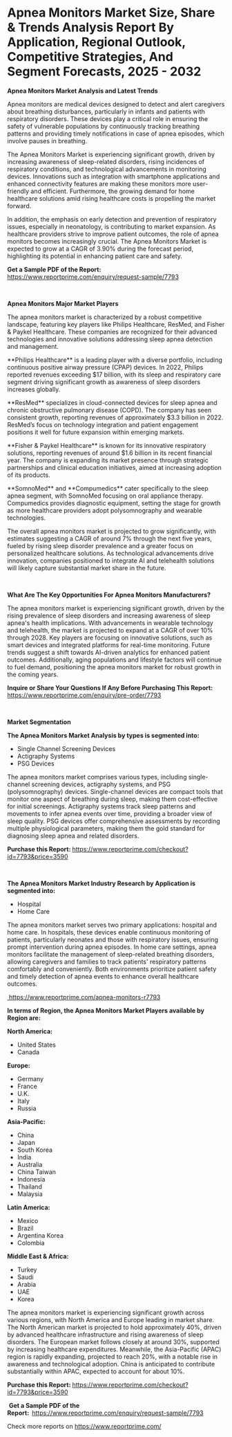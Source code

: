 <p><h1>Apnea Monitors Market Size, Share & Trends Analysis Report By Application, Regional Outlook, Competitive Strategies, And Segment Forecasts, 2025 - 2032</h1></p><p><strong>Apnea Monitors Market Analysis and Latest Trends</strong></p>
<p><p>Apnea monitors are medical devices designed to detect and alert caregivers about breathing disturbances, particularly in infants and patients with respiratory disorders. These devices play a critical role in ensuring the safety of vulnerable populations by continuously tracking breathing patterns and providing timely notifications in case of apnea episodes, which involve pauses in breathing.</p><p>The Apnea Monitors Market is experiencing significant growth, driven by increasing awareness of sleep-related disorders, rising incidences of respiratory conditions, and technological advancements in monitoring devices. Innovations such as integration with smartphone applications and enhanced connectivity features are making these monitors more user-friendly and efficient. Furthermore, the growing demand for home healthcare solutions amid rising healthcare costs is propelling the market forward.</p><p>In addition, the emphasis on early detection and prevention of respiratory issues, especially in neonatology, is contributing to market expansion. As healthcare providers strive to improve patient outcomes, the role of apnea monitors becomes increasingly crucial. The Apnea Monitors Market is expected to grow at a CAGR of 3.90% during the forecast period, highlighting its potential in enhancing patient care and safety.</p></p>
<p><strong>Get a Sample PDF of the Report:&nbsp;</strong> <a href="https://www.reportprime.com/enquiry/request-sample/7793?utm_campaign=3262&utm_medium=2&utm_source=Github&utm_content=ia&utm_term=19032025&utm_id=apnea-monitors">https://www.reportprime.com/enquiry/request-sample/7793</a></p>
<p>&nbsp;</p>
<p><strong>Apnea Monitors Major Market Players</strong></p>
<p><p>The apnea monitors market is characterized by a robust competitive landscape, featuring key players like Philips Healthcare, ResMed, and Fisher & Paykel Healthcare. These companies are recognized for their advanced technologies and innovative solutions addressing sleep apnea detection and management.</p><p>**Philips Healthcare** is a leading player with a diverse portfolio, including continuous positive airway pressure (CPAP) devices. In 2022, Philips reported revenues exceeding $17 billion, with its sleep and respiratory care segment driving significant growth as awareness of sleep disorders increases globally.</p><p>**ResMed** specializes in cloud-connected devices for sleep apnea and chronic obstructive pulmonary disease (COPD). The company has seen consistent growth, reporting revenues of approximately $3.3 billion in 2022. ResMed’s focus on technology integration and patient engagement positions it well for future expansion within emerging markets.</p><p>**Fisher & Paykel Healthcare** is known for its innovative respiratory solutions, reporting revenues of around $1.6 billion in its recent financial year. The company is expanding its market presence through strategic partnerships and clinical education initiatives, aimed at increasing adoption of its products.</p><p>**SomnoMed** and **Compumedics** cater specifically to the sleep apnea segment, with SomnoMed focusing on oral appliance therapy. Compumedics provides diagnostic equipment, setting the stage for growth as more healthcare providers adopt polysomnography and wearable technologies.</p><p>The overall apnea monitors market is projected to grow significantly, with estimates suggesting a CAGR of around 7% through the next five years, fueled by rising sleep disorder prevalence and a greater focus on personalized healthcare solutions. As technological advancements drive innovation, companies positioned to integrate AI and telehealth solutions will likely capture substantial market share in the future.</p></p>
<p>&nbsp;</p>
<p><strong>What Are The Key Opportunities For Apnea Monitors Manufacturers?</strong></p>
<p><p>The apnea monitors market is experiencing significant growth, driven by the rising prevalence of sleep disorders and increasing awareness of sleep apnea's health implications. With advancements in wearable technology and telehealth, the market is projected to expand at a CAGR of over 10% through 2028. Key players are focusing on innovative solutions, such as smart devices and integrated platforms for real-time monitoring. Future trends suggest a shift towards AI-driven analytics for enhanced patient outcomes. Additionally, aging populations and lifestyle factors will continue to fuel demand, positioning the apnea monitors market for robust growth in the coming years.</p></p>
<p><strong>Inquire or Share Your Questions If Any Before Purchasing This Report:</strong> <a href="https://www.reportprime.com/enquiry/pre-order/7793?utm_campaign=3262&utm_medium=2&utm_source=Github&utm_content=ia&utm_term=19032025&utm_id=apnea-monitors">https://www.reportprime.com/enquiry/pre-order/7793</a></p>
<p>&nbsp;</p>
<p><strong>Market Segmentation</strong></p>
<p><strong>The Apnea Monitors Market Analysis by types is segmented into:</strong></p>
<p><ul><li>Single Channel Screening Devices</li><li>Actigraphy Systems</li><li>PSG Devices</li></ul></p>
<p><p>The apnea monitors market comprises various types, including single-channel screening devices, actigraphy systems, and PSG (polysomnography) devices. Single-channel devices are compact tools that monitor one aspect of breathing during sleep, making them cost-effective for initial screenings. Actigraphy systems track sleep patterns and movements to infer apnea events over time, providing a broader view of sleep quality. PSG devices offer comprehensive assessments by recording multiple physiological parameters, making them the gold standard for diagnosing sleep apnea and related disorders.</p></p>
<p><strong>Purchase this Report:&nbsp;</strong><a href="https://www.reportprime.com/checkout?id=7793&price=3590&utm_campaign=3262&utm_medium=2&utm_source=Github&utm_content=ia&utm_term=19032025&utm_id=apnea-monitors">https://www.reportprime.com/checkout?id=7793&price=3590</a></p>
<p>&nbsp;</p>
<p><strong>The Apnea Monitors Market Industry Research by Application is segmented into:</strong></p>
<p><ul><li>Hospital</li><li>Home Care</li></ul></p>
<p><p>The apnea monitors market serves two primary applications: hospital and home care. In hospitals, these devices enable continuous monitoring of patients, particularly neonates and those with respiratory issues, ensuring prompt intervention during apnea episodes. In home care settings, apnea monitors facilitate the management of sleep-related breathing disorders, allowing caregivers and families to track patients' respiratory patterns comfortably and conveniently. Both environments prioritize patient safety and timely detection of apnea events to enhance overall healthcare outcomes.</p></p>
<p><a href="https://www.reportprime.com/apnea-monitors-r7793?utm_campaign=3262&utm_medium=2&utm_source=Github&utm_content=ia&utm_term=19032025&utm_id=apnea-monitors">&nbsp;https://www.reportprime.com/apnea-monitors-r7793</a></p>
<p><strong>In terms of Region, the Apnea Monitors Market Players available by Region are:</strong></p>
<p>
    <p> <strong> North America: </strong>
        <ul>
            <li>United States</li>
            <li>Canada</li>
        </ul>
        </p> 
    <p> <strong> Europe: </strong>
        <ul>
            <li>Germany</li>
            <li>France</li>
            <li>U.K.</li>
            <li>Italy</li>
            <li>Russia</li>
        </ul>
        </p> 
    <p> <strong> Asia-Pacific: </strong>
        <ul>
            <li>China</li>
            <li>Japan</li>
            <li>South Korea</li>
            <li>India</li>
            <li>Australia</li>
            <li>China Taiwan</li>
            <li>Indonesia</li>
            <li>Thailand</li>
            <li>Malaysia</li>
        </ul>
        </p> 
    <p> <strong> Latin America: </strong>
        <ul>
            <li>Mexico</li>
            <li>Brazil</li>
            <li>Argentina Korea</li>
            <li>Colombia</li>
        </ul>
        </p> 
    <p> <strong> Middle East & Africa: </strong>
        <ul>
            <li>Turkey</li>
            <li>Saudi</li>
            <li>Arabia</li>
            <li>UAE</li>
            <li>Korea</li>
        </ul>
    </p>
    </p>
<p><p>The apnea monitors market is experiencing significant growth across various regions, with North America and Europe leading in market share. The North American market is projected to hold approximately 40%, driven by advanced healthcare infrastructure and rising awareness of sleep disorders. The European market follows closely at around 30%, supported by increasing healthcare expenditures. Meanwhile, the Asia-Pacific (APAC) region is rapidly expanding, projected to reach 20%, with a notable rise in awareness and technological adoption. China is anticipated to contribute substantially within APAC, expected to account for about 10%.</p></p>
<p><strong>Purchase this Report: </strong><a href="https://www.reportprime.com/checkout?id=7793&price=3590&utm_campaign=3262&utm_medium=2&utm_source=Github&utm_content=ia&utm_term=19032025&utm_id=apnea-monitors">https://www.reportprime.com/checkout?id=7793&price=3590</a></p>
<p>&nbsp;<strong>Get a Sample PDF of the Report:&nbsp;&nbsp;</strong><a href="https://www.reportprime.com/enquiry/request-sample/7793?utm_campaign=3262&utm_medium=2&utm_source=Github&utm_content=ia&utm_term=19032025&utm_id=apnea-monitors">https://www.reportprime.com/enquiry/request-sample/7793</a></p>
<p><strong></strong></p>
<p>Check more reports on <a href="https://www.reportprime.com/?utm_campaign=3262&utm_medium=2&utm_source=Github&utm_content=ia&utm_term=19032025&utm_id=apnea-monitors">https://www.reportprime.com/</a></p>